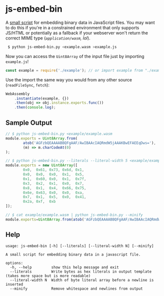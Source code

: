 # js-embed-bin
A [small script](https://raw.githubusercontent.com/grantshandy/js-embed-bin/main/js-embed-bin.py) for embedding binary data in JavaScript files. You may want to do this if you're in a constrained environment that only supports JS/HTML or potentially as a fallback if your webserver won't return the correct MIME type (*`application/wasm`, lol*).

```bash
 $ python js-embed-bin.py <example.wasm >example.js
```

Now you can access the `Uint8Array` of the input file just by importing `example.js`!
```js
const example = require('./example'); // or import example from "./example";
```

Use the import the same way you would from any other source (`readFileSync`, `fetch`):
```js
WebAssembly
    .instantiate(example, {})
    .then(obj => obj.instance.exports.func())
    .then(console.log);
```

## Sample Output
```js
// $ python js-embed-bin.py <example/example.wasm
module.exports = Uint8Array.from(
        atob('AGFzbQEAAAABBQFgAAF/AwIBAAcIAQRmdW5jAAAKBwEFAEEqDws='),
        (m) => m.charCodeAt(0)
);

// $ python js-embed-bin.py --literals --literal-width 5 <example/example.wasm
module.exports = new Uint8Array([
        0x0,  0x61, 0x73, 0x6d, 0x1,  
        0x0,  0x0,  0x0,  0x1,  0x5,  
        0x1,  0x60, 0x0,  0x1,  0x7f, 
        0x3,  0x2,  0x1,  0x0,  0x7,  
        0x8,  0x1,  0x4,  0x66, 0x75, 
        0x6e, 0x63, 0x0,  0x0,  0xa,  
        0x7,  0x1,  0x5,  0x0,  0x41, 
        0x2a, 0xf,  0xb
]);

// $ cat example/example.wasm | python js-embed-bin.py --minify
module.exports=Uint8Array.from(atob('AGFzbQEAAAABBQFgAAF/AwIBAAcIAQRmdW5jAAAKBwEFAEEqDws='),(m)=>m.charCodeAt(0));
```

## Help
```
usage: js-embed-bin [-h] [--literals] [--literal-width N] [--minify]

A small script for embedding binary data in a javascript file.

options:
  -h, --help         show this help message and exit
  --literals         Write bytes as hex literals in output template (takes more space but is more readable)
  --literal-width N  Width of byte literal array before a newline is inserted
  --minify           Remove whitespace and newlines from output
```
